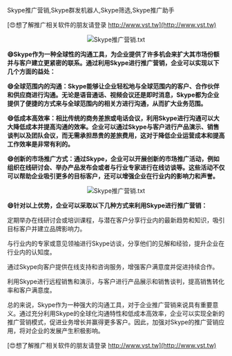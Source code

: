 Skype推广营销,Skype群发机器人,Skype筛选,Skype推广助手

[😍想了解推广相关软件的朋友请登录 http://www.vst.tw](http://www.vst.tw)

 <center><img src="https://vst.tw/MP4/tuiguang/png/5.png" alt="Skype推广营销.txt"></center>

**😄Skype作为一种全球性的沟通工具，为企业提供了许多机会来扩大其市场份额并与客户建立更紧密的联系。通过利用Skype进行推广营销，企业可以实现以下几个方面的益处：**

**😄全球范围内的沟通：Skype能够让企业轻松地与全球范围内的客户、合作伙伴和供应商进行沟通。无论是语音通话、视频会议还是即时消息，Skype都为企业提供了便捷的方式来与全球范围内的相关方进行沟通，从而扩大业务范围。**

**😄低成本高效率：相比传统的商务差旅或电话会议，利用Skype进行沟通可以大大降低成本并提高沟通的效率。企业可以通过Skype与客户进行产品演示、销售谈判以及团队会议，而无需承担昂贵的差旅费用，这对于降低企业运营成本和提高工作效率是非常有利的。**

**😄创新的市场推广方式：通过Skype，企业可以开展创新的市场推广活动，例如组织在线研讨会、举办产品发布会或者与行业专家进行在线访谈等。这些活动不仅可以帮助企业吸引更多的目标客户，还可以增强企业在行业内的影响力和声誉。**

 <center><img src="https://vst.tw/MP4/tuiguang/png/7.png" alt="Skype推广营销.txt"></center>

**😄针对以上优势，企业可以采取以下几种方式来利用Skype进行推广营销：**

定期举办在线研讨会或培训课程，与潜在客户分享行业内的最新趋势和知识，吸引目标客户并建立品牌影响力。

与行业内的专家或意见领袖进行Skype访谈，分享他们的见解和经验，提升企业在行业内的认知度。

通过Skype向客户提供在线支持和咨询服务，增强客户满意度并促进持续合作。

利用Skype进行远程销售和演示，与客户进行产品展示和销售谈判，提高销售转化率和客户满意度。

总的来说，Skype作为一种强大的沟通工具，对于企业推广营销来说具有重要意义。通过充分利用Skype的全球化沟通特性和低成本高效率，企业可以实现全新的推广营销模式，促进业务增长并赢得更多客户。因此，加强对Skype的推广营销应用，将对企业的发展产生积极影响。

[😍想了解推广相关软件的朋友请登录 http://www.vst.tw](http://www.vst.tw)



